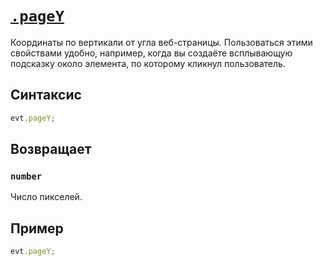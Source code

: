 # [`.pageY`](../index.md)

Координаты по вертикали от угла веб-страницы. Пользоваться этими свойствами удобно, например, когда вы создаёте всплывающую подсказку около элемента, по которому кликнул пользователь.

## Синтаксис

```js
evt.pageY;
```

## Возвращает

### `number`

Число пикселей.

## Пример

```js
evt.pageY;
```
